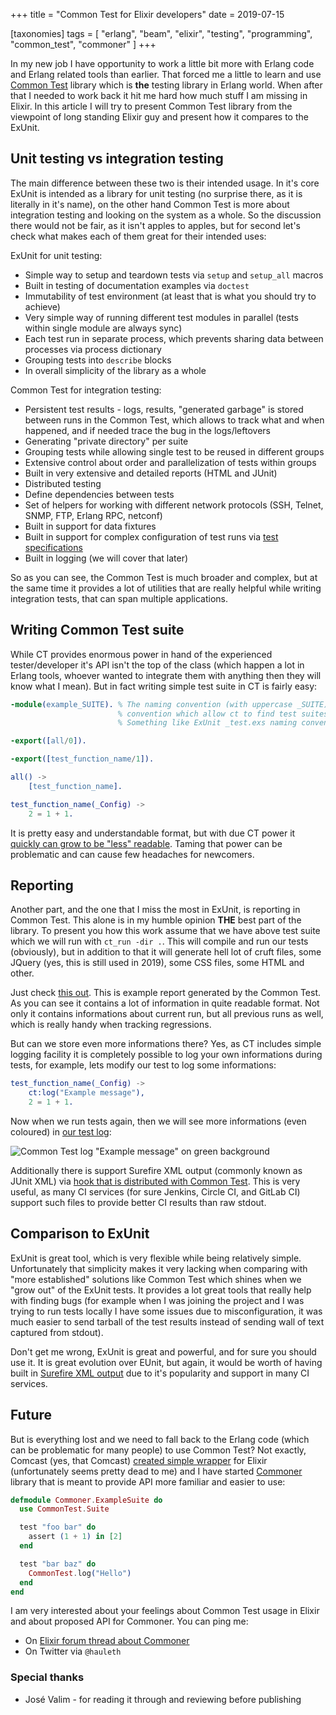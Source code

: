 +++
title = "Common Test for Elixir developers"
date = 2019-07-15

[taxonomies]
tags = [
 "erlang",
 "beam",
 "elixir",
 "testing",
 "programming",
 "common_test",
 "commoner"
]
+++

In my new job I have opportunity to work a little bit more with Erlang code and
Erlang related tools than earlier.  That forced me a little to learn and use
[Common Test][ct] library which is **the** testing library in Erlang world.
When after that I needed to work back it hit me hard how much stuff I am
missing in Elixir.  In this article I will try to present Common Test library
from the viewpoint of long standing Elixir guy and present how it compares to
the ExUnit.

## Unit testing vs integration testing

The main difference between these two is their intended usage.  In it's core
ExUnit is intended as a library for unit testing (no surprise there, as it is
literally in it's name), on the other hand Common Test is more about integration
testing and looking on the system as a whole.  So the discussion there would not
be fair, as it isn't apples to apples, but for second let's check what makes
each of them great for their intended uses:

ExUnit for unit testing:

- Simple way to setup and teardown tests via `setup` and `setup_all` macros
- Built in testing of documentation examples via `doctest`
- Immutability of test environment (at least that is what you should try to
  achieve)
- Very simple way of running different test modules in parallel (tests within
  single module are always sync)
- Each test run in separate process, which prevents sharing data between
  processes via process dictionary
- Grouping tests into `describe` blocks
- In overall simplicity of the library as a whole

Common Test for integration testing:

- Persistent test results - logs, results, "generated garbage" is stored between
  runs in the Common Test, which allows to track what and when happened, and if
  needed trace the bug in the logs/leftovers
- Generating "private directory" per suite
- Grouping tests while allowing single test to be reused in different groups
- Extensive control about order and parallelization of tests within groups
- Built in very extensive and detailed reports (HTML and JUnit)
- Distributed testing
- Define dependencies between tests
- Set of helpers for working with different network protocols (SSH, Telnet,
  SNMP, FTP, Erlang RPC, netconf)
- Built in support for data fixtures
- Built in support for complex configuration of test runs via [test
  specifications](http://erlang.org/doc/apps/common_test/run_test_chapter.html#test-specifications)
- Built in logging (we will cover that later)

So as you can see, the Common Test is much broader and complex, but at the same
time it provides a lot of utilities that are really helpful while writing
integration tests, that can span multiple applications.

## Writing Common Test suite

While CT provides enormous power in hand of the experienced tester/developer
it's API isn't the top of the class (which happen a lot in Erlang tools, whoever
wanted to integrate them with anything then they will know what I mean).  But in
fact writing simple test suite in CT is fairly easy:

```erlang
-module(example_SUITE). % The naming convention (with uppercase _SUITE) Erlang
                        % convention which allow ct to find test suites.
                        % Something like ExUnit _test.exs naming convention

-export([all/0]).

-export([test_function_name/1]).

all() ->
    [test_function_name].

test_function_name(_Config) ->
    2 = 1 + 1.
```

It is pretty easy and understandable format, but with due CT power it [quickly
can grow to be "less" readable](https://github.com/erlang/otp/blob/81d332cc693d2be8a5af16bfbcae0bfde6702479/lib/ssh/test/ssh_algorithms_SUITE.erl#L36).
Taming that power can be problematic and can cause few headaches for newcomers.

## Reporting

Another part, and the one that I miss the most in ExUnit, is reporting in Common
Test.  This alone is in my humble opinion **THE** best part of the library.  To
present you how this work assume that we have above test suite which we will run
with `ct_run -dir .`. This will compile and run our tests (obviously), but in
addition to that it will generate hell lot of cruft files, some JQuery (yes,
this is still used in 2019), some CSS files, some HTML and other.

Just check [this out](/common-test-example/simple/index.html). This is example report
generated by the Common Test. As you can see it contains a lot of information in
quite readable format. Not only it contains informations about current run, but
all previous runs as well, which is really handy when tracking regressions.

But can we store even more informations there? Yes, as CT includes simple
logging facility it is completely possible to log your own informations during
tests, for example, lets modify our test to log some informations:

```erlang
test_function_name(_Config) ->
    ct:log("Example message"),
    2 = 1 + 1.
```

Now when we run tests again, then we will see more informations (even coloured)
in [our test log](/common-test-example/log/ct_run.ct@NiunioBook.2019-07-16_11.03.21/common-test-example.log.logs/run.2019-07-16_11.03.22/example_suite.test_function_name.html):

![Common Test log "Example message" on green background](/img/common-test/log.png)

Additionally there is support Surefire XML output (commonly known as JUnit XML)
via [hook that is distributed with Common Test](http://erlang.org/doc/apps/common_test/ct_hooks_chapter.html#built-in-cths).
This is very useful, as many CI services (for sure Jenkins, Circle CI, and
GitLab CI) support such files to provide better CI results than raw stdout.

## Comparison to ExUnit

ExUnit is great tool, which is very flexible while being relatively simple.
Unfortunately that simplicity makes it very lacking when comparing with "more
established" solutions like Common Test which shines when we "grow out" of the
ExUnit tests. It provides a lot great tools that really help with finding bugs
(for example when I was joining the project and I was trying to run tests
locally I have some issues due to misconfiguration, it was much easier to send
tarball of the test results instead of sending wall of text captured from
stdout).

Don't get me wrong, ExUnit is great and powerful, and for sure you should use
it. It is great evolution over EUnit, but again, it would be worth of having
built in [Surefire XML output](http://www.erlang.org/doc/man/eunit_surefire.html)
due to it's popularity and support in many CI services.

## Future

But is everything lost and we need to fall back to the Erlang code (which can be
problematic for many people) to use Common Test? Not exactly, Comcast (yes, that
Comcast) [created simple wrapper][ctex] for Elixir (unfortunately seems pretty
dead to me) and I have started [Commoner][commoner] library that is meant to
provide API more familiar and easier to use:

```elixir
defmodule Commoner.ExampleSuite do
  use CommonTest.Suite

  test "foo bar" do
    assert (1 + 1) in [2]
  end

  test "bar baz" do
    CommonTest.log("Hello")
  end
end
```

I am very interested about your feelings about Common Test usage in Elixir and
about proposed API for Commoner. You can ping me:

- On [Elixir forum thread about Commoner][forum]
- On Twitter via `@hauleth`

### Special thanks

- José Valim - for reading it through and reviewing before publishing

[ct]: http://erlang.org/doc/apps/common_test/basics_chapter.html
[ctex]: https://github.com/Comcast/ctex
[commoner]: https://github.com/hauleth/commoner
[forum]: https://elixirforum.com/t/commoner-elixir-wrapper-for-common-test-library/23966?u=hauleth
